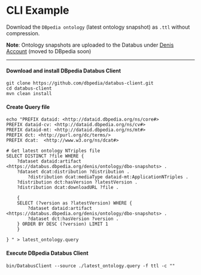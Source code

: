 # CLI Example

Download the `DBpedia ontology` (latest ontology snapshot) as `.ttl` without compression.

**Note**: Ontology snapshots are uploaded to the Databus under [Denis Account](https://databus.dbpedia.org/denis/ontology/dbo-snapshots) (moved to DBpedia soon)

---

#### Download and install DBpedia Databus Client
```
git clone https://github.com/dbpedia/databus-client.git
cd databus-client
mvn clean install
```

#### Create Query file
```
echo "PREFIX dataid: <http://dataid.dbpedia.org/ns/core#>
PREFIX dataid-cv: <http://dataid.dbpedia.org/ns/cv#>
PREFIX dataid-mt: <http://dataid.dbpedia.org/ns/mt#>
PREFIX dct: <http://purl.org/dc/terms/>
PREFIX dcat:  <http://www.w3.org/ns/dcat#>

# Get latest ontology NTriples file
SELECT DISTINCT ?file WHERE {
 	?dataset dataid:artifact <https://databus.dbpedia.org/denis/ontology/dbo-snapshots> .
	?dataset dcat:distribution ?distribution .
        ?distribution dcat:mediaType dataid-mt:ApplicationNTriples .
	?distribution dct:hasVersion ?latestVersion .  
	?distribution dcat:downloadURL ?file .

	{
	SELECT (?version as ?latestVersion) WHERE {
		?dataset dataid:artifact <https://databus.dbpedia.org/denis/ontology/dbo-snapshots> .
		?dataset dct:hasVersion ?version .
	} ORDER BY DESC (?version) LIMIT 1
	}

} " > latest_ontology.query
```


#### Execute DBpedia Databus Client
```
bin/DatabusClient --source ./latest_ontology.query -f ttl -c ""
```
